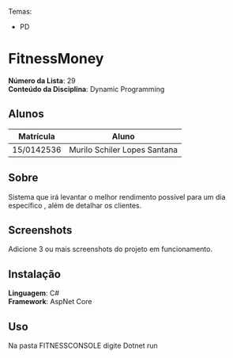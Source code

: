 Temas:
 - PD

# FitnessMoney

**Número da Lista**: 29<br>
**Conteúdo da Disciplina**: Dynamic Programming<br>

## Alunos
|Matrícula | Aluno |
| -- | -- |
| 15/0142536  |  Murilo Schiler Lopes Santana |
## Sobre 
Sistema que irá levantar o melhor rendimento possível para um dia específico , além de detalhar os clientes.

## Screenshots
Adicione 3 ou mais screenshots do projeto em funcionamento.

## Instalação 
**Linguagem**: C#<br>
**Framework**: AspNet Core<br>

## Uso 
Na pasta FITNESSCONSOLE digite Dotnet run




